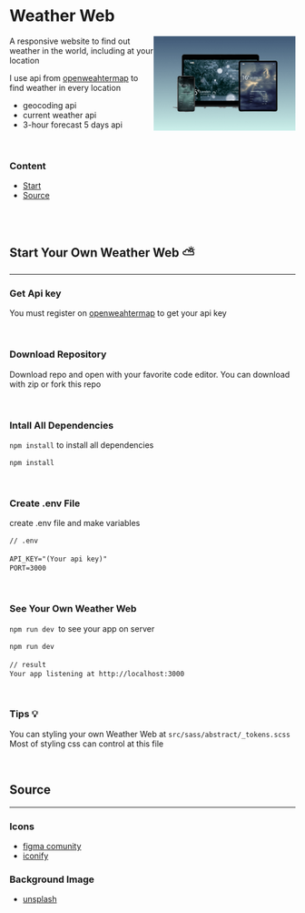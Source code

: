 # Weather Web

<img align="right" width="250" src="./public/img/others/preview.png">

A responsive website to find out weather in the world, including at your location

I use api from [openweahtermap](https://openweathermap.org) to find weather in every location

- geocoding api
- current weather api
- 3-hour forecast 5 days api

<br>

### Content

- [Start](#start-your-own-weather-web)
- [Source](#source)

<br>
<br>

## Start Your Own Weather Web ⛅

---

### Get Api key

You must register on [openweahtermap](https://openweathermap.org/home/sign_up) to get your api key

<br>

### Download Repository

Download repo and open with your favorite code editor. You can download with zip or fork this repo

<br>

### Intall All Dependencies

`npm install` to install all dependencies

```
npm install
```

<br>

### Create .env File

create .env file and make variables

```
// .env

API_KEY="(Your api key)"
PORT=3000

```

<br>

### See Your Own Weather Web

`npm run dev `to see your app on server

```
npm run dev

// result
Your app listening at http://localhost:3000
```

<br>

### Tips 💡

You can styling your own Weather Web at `src/sass/abstract/_tokens.scss` Most of styling css can control at this file

<br>

## Source

---

### Icons

- [figma comunity](https://www.figma.com/community/file/1059229179375580154/weather-icons-kit)
- [iconify](https://iconify.design/)

### Background Image

- [unsplash](https://unsplash.com/)
